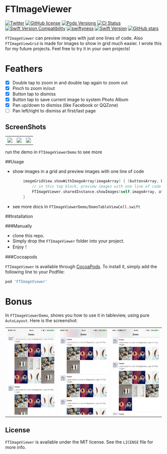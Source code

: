 # FTImageViewer


[![Twitter](https://img.shields.io/badge/twitter-@liufengting-blue.svg?style=flat)](http://twitter.com/liufengting) 
[![GitHub license](https://img.shields.io/badge/license-MIT-blue.svg)](https://raw.githubusercontent.com/liufengting/FTImageViewer/master/LICENSE)
[![Pods Versions](https://img.shields.io/cocoapods/v/FTImageViewer.svg?style=flat)](http://cocoapods.org/pods/FTImageViewer)
[![CI Status](http://img.shields.io/travis/liufengting/FTImageViewer.svg?style=flat)](https://travis-ci.org/liufengting/FTImageViewer)
[![Swift Version Compatibility](https://img.shields.io/badge/swift2-compatible-4BC51D.svg?style=flat-square)](https://developer.apple.com/swift)
[![swiftyness](https://img.shields.io/badge/pure-swift-ff3f26.svg?style=flat)](https://swift.org/)
[![Swift Version](https://img.shields.io/badge/Swift-2.2-orange.svg?style=flat)](https://swift.org)
[![GitHub stars](https://img.shields.io/github/stars/liufengting/FTImageViewer.svg)](https://github.com/liufengting/FTImageViewer/stargazers)


`FTImageViewer` can preview images with just one lines of code. Also `FTImageViewGrid` is made for images to show in grid much easier. I wrote this for my future projects. Feel free to try it in your own projects!

# Feathers

* [x] Double tap to zoom in and double tap again to zoom out
* [x] Pinch to zoom in/out
* [x] Button tap to dismiss
* [x] Button tap to save current image to system Photo Album
* [x] Pan up/down to dismiss (like Facebook or QQZone)
* [ ] Pan left/right to dismiss at first/last page

## ScreenShots

<table>
  <tr>
    <th><img src="/ScreenShots/Demo1.gif" width="250"/></th>
    <th><img src="/ScreenShots/Demo2.gif" width="250"/></th>
    <th><img src="/ScreenShots/Demo3.gif" width="250"/></th>
  </tr>
</table>

run the demo in `FTImageViewerDemo` to see more

##Usage

* show images in  a grid and preview images with one line of code 

```swift
        imageGridView.showWithImageArray(imageArray) { (buttonsArray, buttonIndex) in
            // in this tap block, preview images with one line of code
            FTImageViewer.sharedInstance.showImages(self.imageArray, atIndex: buttonIndex, fromSenderArray: buttonsArray)
        }
```
* see more docs in `FTImageViewerDemo/DemoTableViewCell.swift` 

##Installation

###Manually

* clone this repo.
* Simply drop the `FTImageViewer` folder into your project.
* Enjoy！ 

###Cocoapods

`FTImageViewer` is available through [CocoaPods](http://cocoapods.org). To install it, simply add the following line to your Podfile:

```ruby
pod 'FTImageViewer'
```

# Bonus

In `FTImageViewerDemo`, shows you how to use it in tableview, using pure `AutoLayout`. Here is the screenshot:

<table>
  <tr>
    <th><img src="/ScreenShots/autolayout1.PNG" width="250"/></th>
    <th><img src="/ScreenShots/autolayout2.PNG" width="250"/></th>
    <th><img src="/ScreenShots/autolayout3.PNG" width="250"/></th>
  </tr>
</table>

## License

`FTImageViewer` is available under the MIT license. See the `LICENSE` file for more info.

